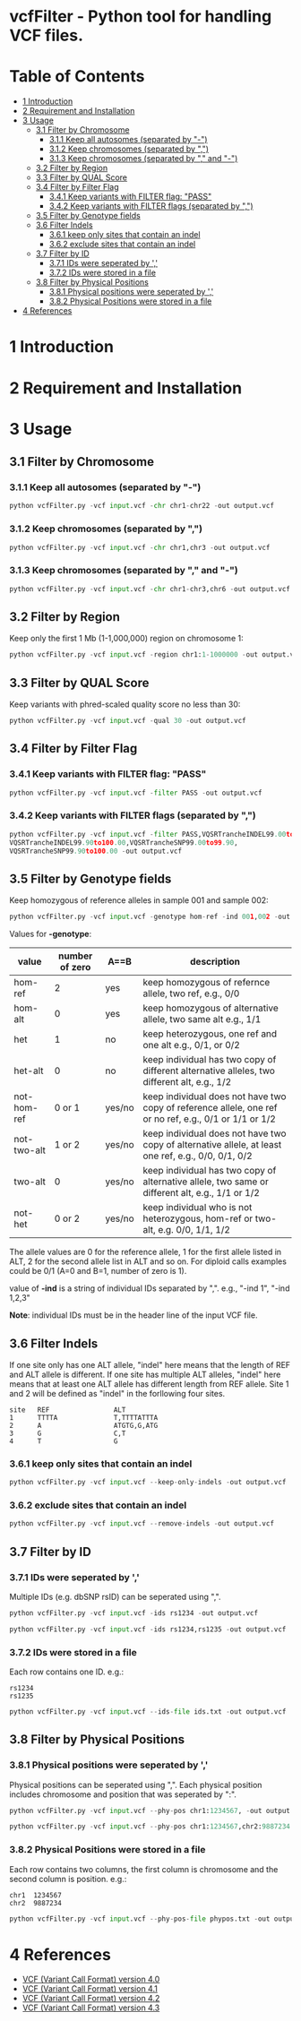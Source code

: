 # vcfFilter - Python tool for handling VCF files.

Table of Contents
=================

  * [1 Introduction](#1-introduction)
  * [2 Requirement and Installation](#2-requirement-and-installation)
  * [3 Usage](#3-usage)
    * [3\.1 Filter by Chromosome](#31-filter-by-chromosome)
      * [3\.1\.1 Keep all autosomes (separated by "\-")](#311-keep-all-autosomes-separated-by--)
      * [3\.1\.2 Keep chromosomes (separated by ",")](#312-keep-chromosomes-separated-by-)
      * [3\.1\.3 Keep chromosomes (separated by "," and "\-")](#313-keep-chromosomes-separated-by--and--)
    * [3\.2 Filter by Region](#32-filter-by-region)
    * [3\.3 Filter by QUAL Score](#33-filter-by-qual-score)
    * [3\.4 Filter by Filter Flag](#34-filter-by-filter-flag)
      * [3\.4\.1 Keep variants with FILTER flag: "PASS"](#341-keep-variants-with-filter-flag-pass)
      * [3\.4\.2 Keep variants with FILTER flags (separated by ",")](#342-keep-variants-with-filter-flags-separated-by-)
    * [3\.5 Filter by Genotype fields](#35-filter-by-genotype-fields)
    * [3\.6 Filter Indels](#36-filter-indels)
      * [3\.6\.1 keep only sites that contain an indel](#361-keep-only-sites-that-contain-an-indel)
      * [3\.6\.2 exclude sites that contain an indel](#362-exclude-sites-that-contain-an-indel)
    * [3\.7 Filter by ID](#37-filter-by-id)
      * [3\.7\.1 IDs were seperated by ','](#371-ids-were-seperated-by-)
      * [3\.7\.2 IDs were stored in a file](#372-ids-were-stored-in-a-file)
    * [3\.8 Filter by Physical Positions](#38-filter-by-physical-positions)
      * [3\.8\.1 Physical positions were seperated by ','](#381-physical-positions-were-seperated-by-)
      * [3\.8\.2 Physical Positions were stored in a file](#382-physical-positions-were-stored-in-a-file)
  * [4 References](#4-references)


# 1 Introduction

# 2 Requirement and Installation

# 3 Usage

## 3.1 Filter by Chromosome

### 3.1.1 Keep all autosomes (separated by "-")

```python
python vcfFilter.py -vcf input.vcf -chr chr1-chr22 -out output.vcf
```

### 3.1.2 Keep chromosomes (separated by ",")

```python
python vcfFilter.py -vcf input.vcf -chr chr1,chr3 -out output.vcf
```

### 3.1.3 Keep chromosomes (separated by "," and "-")

```python
python vcfFilter.py -vcf input.vcf -chr chr1-chr3,chr6 -out output.vcf
```

## 3.2 Filter by Region

Keep only the first 1 Mb (1-1,000,000) region on chromosome 1:  

```python
python vcfFilter.py -vcf input.vcf -region chr1:1-1000000 -out output.vcf
```

## 3.3 Filter by QUAL Score

Keep variants with phred-scaled quality score no less than 30:  

```python
python vcfFilter.py -vcf input.vcf -qual 30 -out output.vcf
```

## 3.4 Filter by Filter Flag

### 3.4.1 Keep variants with FILTER flag: "PASS"

```python
python vcfFilter.py -vcf input.vcf -filter PASS -out output.vcf
```

### 3.4.2 Keep variants with FILTER flags (separated by ",")

```python
python vcfFilter.py -vcf input.vcf -filter PASS,VQSRTrancheINDEL99.00to99.90,
VQSRTrancheINDEL99.90to100.00,VQSRTrancheSNP99.00to99.90,
VQSRTrancheSNP99.90to100.00 -out output.vcf
```

## 3.5 Filter by Genotype fields

Keep homozygous of reference alleles in sample 001 and sample 002:  

```python
python vcfFilter.py -vcf input.vcf -genotype hom-ref -ind 001,002 -out output.vcf
```

Values for **-genotype**:

value        | number of zero | A==B   | description 
-------------|----------------|--------|--------------------------------
hom-ref      | 2              | yes    | keep homozygous of refernce allele, two ref, e.g., 0/0
hom-alt      | 0              | yes    | keep homozygous of alternative allele, two same alt e.g., 1/1
het          | 1              | no     | keep heterozygous, one ref and one alt e.g., 0/1, or 0/2
het-alt      | 0              | no     | keep individual has two copy of different alternative alleles, two different alt, e.g., 1/2
not-hom-ref  | 0 or 1         | yes/no | keep individual does not have two copy of reference allele, one ref or no ref, e.g., 0/1 or 1/1 or 1/2
not-two-alt  | 1 or 2         | yes/no | keep individual does not have two copy of alternative allele, at least one ref, e.g., 0/0, 0/1, 0/2
two-alt      | 0              | yes/no | keep individual has two copy of alternative allele, two same or different alt, e.g., 1/1 or 1/2
not-het      | 0 or 2         | yes/no | keep individual who is not heterozygous, hom-ref or two-alt, e.g. 0/0, 1/1, 1/2

The allele values are 0 for the reference allele, 1 for the first allele listed in ALT, 2 for the second allele list in ALT and so on. For diploid calls examples could be 0/1 (A=0 and B=1, number of zero is 1).   

value of **-ind** is a string of individual IDs separated by ",". e.g., "-ind 1", "-ind 1,2,3"

**Note**: individual IDs must be in the header line of the input VCF file.

## 3.6 Filter Indels

If one site only has one ALT allele, "indel" here means that the length of REF and ALT allele is different. If one site has multiple ALT alleles, "indel" here means that at least one ALT allele has different length from REF allele. Site 1 and 2 will be defined as "indel" in the forllowing four sites.

```
site   REF                ALT
1      TTTTA              T,TTTTATTTA
2      A                  ATGTG,G,ATG
3      G                  C,T
4      T                  G
```

### 3.6.1 keep only sites that contain an indel

```python
python vcfFilter.py -vcf input.vcf --keep-only-indels -out output.vcf
```

### 3.6.2 exclude sites that contain an indel

```python
python vcfFilter.py -vcf input.vcf --remove-indels -out output.vcf
```

## 3.7 Filter by ID

### 3.7.1 IDs were seperated by ','

Multiple IDs (e.g. dbSNP rsID) can be seperated using ",". 

```python
python vcfFilter.py -vcf input.vcf -ids rs1234 -out output.vcf
```

```python
python vcfFilter.py -vcf input.vcf -ids rs1234,rs1235 -out output.vcf
```

### 3.7.2 IDs were stored in a file

Each row contains one ID. e.g.:

```
rs1234
rs1235
```

```python
python vcfFilter.py -vcf input.vcf --ids-file ids.txt -out output.vcf
```

## 3.8 Filter by Physical Positions

### 3.8.1 Physical positions were seperated by ','

Physical positions can be seperated using ",". Each physical position includes chromosome and position that was seperated by ":".

```python
python vcfFilter.py -vcf input.vcf --phy-pos chr1:1234567, -out output.vcf
```

```python
python vcfFilter.py -vcf input.vcf --phy-pos chr1:1234567,chr2:9887234 -out output.vcf
```

### 3.8.2 Physical Positions were stored in a file

Each row contains two columns, the first column is chromosome and the second column is position. e.g.:

```
chr1  1234567
chr2  9887234
```

```python
python vcfFilter.py -vcf input.vcf --phy-pos-file phypos.txt -out output.vcf
```

# 4 References

* [VCF (Variant Call Format) version 4.0](http://www.1000genomes.org/wiki/Analysis/vcf4.0)
* [VCF (Variant Call Format) version 4.1](http://samtools.github.io/hts-specs/VCFv4.1.pdf)
* [VCF (Variant Call Format) version 4.2](http://samtools.github.io/hts-specs/VCFv4.2.pdf)
* [VCF (Variant Call Format) version 4.3](http://samtools.github.io/hts-specs/VCFv4.3.pdf)

